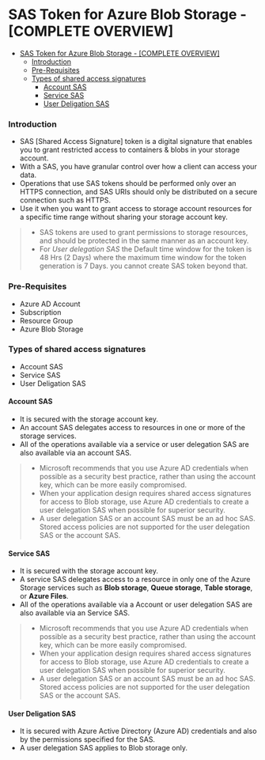 # SAS Token for Azure Blob Storage - [COMPLETE OVERVIEW]

- [SAS Token for Azure Blob Storage - \[COMPLETE OVERVIEW\]](#sas-token-for-azure-blob-storage---complete-overview)
    - [Introduction](#introduction)
    - [Pre-Requisites](#pre-requisites)
    - [Types of shared access signatures](#types-of-shared-access-signatures)
      - [Account SAS](#account-sas)
      - [Service SAS](#service-sas)
      - [User Deligation SAS](#user-deligation-sas)

### Introduction
- SAS [Shared Access Signature] token is a digital signature that enables you to grant restricted access to containers & blobs in your storage account.
- With a SAS, you have granular control over how a client can access your data. 
- Operations that use SAS tokens should be performed only over an HTTPS connection, and SAS URIs should only be distributed on a secure connection such as HTTPS.
- Use it when you want to grant access to storage account resources for a specific time range without sharing your storage account key.

> - SAS tokens are used to grant permissions to storage resources, and should be protected in the same manner as an account key.
> - For *User delegation SAS* the Default time window for the token is 48 Hrs (2 Days) where the maximum time window for the token generation is 7 Days. you cannot create SAS token beyond that.

### Pre-Requisites
- Azure AD Account
- Subscription
- Resource Group
- Azure Blob Storage

### Types of shared access signatures
- Account SAS
- Service SAS
- User Deligation SAS

#### Account SAS
- It is secured with the storage account key.
- An account SAS delegates access to resources in one or more of the storage services.
- All of the operations available via a service or user delegation SAS are also available via an account SAS.

> - Microsoft recommends that you use Azure AD credentials when possible as a security best practice, rather than using the account key, which can be more easily compromised.
> - When your application design requires shared access signatures for access to Blob storage, use Azure AD credentials to create a user delegation SAS when possible for superior security.
> - A user delegation SAS or an account SAS must be an ad hoc SAS. Stored access policies are not supported for the user delegation SAS or the account SAS.

#### Service SAS
- It is secured with the storage account key.
- A service SAS delegates access to a resource in only one of the Azure Storage services such as **Blob storage**, **Queue storage**, **Table storage**, or **Azure Files**.
- All of the operations available via a Account or user delegation SAS are also available via an Service SAS.

> - Microsoft recommends that you use Azure AD credentials when possible as a security best practice, rather than using the account key, which can be more easily compromised.
> - When your application design requires shared access signatures for access to Blob storage, use Azure AD credentials to create a user delegation SAS when possible for superior security.
> - A user delegation SAS or an account SAS must be an ad hoc SAS. Stored access policies are not supported for the user delegation SAS or the account SAS.

#### User Deligation SAS
- It is secured with Azure Active Directory (Azure AD) credentials and also by the permissions specified for the SAS.
- A user delegation SAS applies to Blob storage only. 